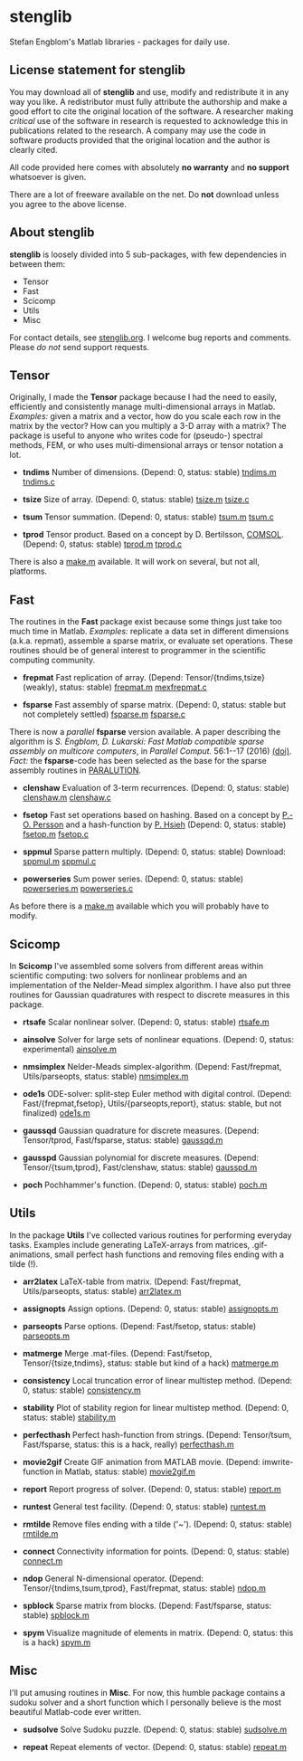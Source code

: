 # stenglib
Stefan Engblom's Matlab libraries - packages for daily use.

## License statement for stenglib

You may download all of **stenglib** and
use, modify and redistribute it in any way you like. A
redistributor must fully attribute the authorship and make a good
effort to cite the original location of the software. A researcher
making *critical* use of the software in research is requested to 
acknowledge this in publications related to the
research. A company may use the code in software products provided
that the original location and the author is clearly cited.

All code provided here comes with absolutely **no warranty**
and **no support** whatsoever is given.

There are a lot of freeware available on the net. Do **not**
download unless you agree to the above license.

## About stenglib

**stenglib** is loosely divided into 5 sub-packages, with few dependencies in between them:
* Tensor
* Fast
* Scicomp
* Utils
* Misc

For contact details, see [stenglib.org](http://www.stenglib.org).
I welcome bug reports and comments. Please *do not* send support requests.

## Tensor

Originally, I made the **Tensor** package
because I had the need to easily, efficiently and consistently
manage multi-dimensional arrays in Matlab. *Examples:* given a
matrix and a vector, how do you scale each row in the matrix by
the vector? How can you multiply a 3-D array with a matrix? The
package is useful to anyone who writes code for (pseudo-) spectral
methods, FEM, or who uses multi-dimensional arrays or tensor
notation a lot.

* **tndims** Number of dimensions.
  (Depend: 0, status: stable)
  [tndims.m](Tensor/tndims.m)
  [tndims.c](Tensor/source/tndims.c)

* **tsize** Size of array.
  (Depend: 0, status: stable)
  [tsize.m](Tensor/tsize.m)
  [tsize.c](Tensor/source/tsize.c)

* **tsum** Tensor summation.
  (Depend: 0, status: stable)
  [tsum.m](Tensor/tsum.m)
  [tsum.c](Tensor/source/tsum.c)

* **tprod** Tensor product.
  Based on a concept by D. Bertilsson, [COMSOL](http://www.comsol.com).
  (Depend: 0, status: stable)
  [tprod.m](Tensor/tprod.m)
  [tprod.c](Tensor/source/tprod.c)
  
There is also a [make.m](Tensor/source/make.m) available.
It will work on several, but not all, platforms.

## Fast

The routines in the **Fast** package exist
because some things just take too much time in Matlab. *Examples:*
replicate a data set in different dimensions (a.k.a. repmat),
assemble a sparse matrix, or evaluate set operations. These
routines should be of general interest to programmer in the
scientific computing community.

* **frepmat** Fast replication of array.
  (Depend: Tensor/{tndims,tsize} (weakly), status: stable)
  [frepmat.m](Fast/frepmat.m)
  [mexfrepmat.c](Fast/sourcee/mexfrepmat.c)

* **fsparse** Fast assembly of sparse matrix.
  (Depend: 0, status: stable but not completely settled) 
  [fsparse.m](Fast/fsparse.m)
  [fsparse.c](Fast/source/fsparse.c)
  
There is now a *parallel* **fsparse** version available. A
paper describing the algorithm is *S. Engblom, D. Lukarski:
Fast Matlab compatible sparse assembly on multicore computers*,
in *Parallel Comput.* 56:1--17 (2016) [(doi)](http://dx.doi.org/10.1016/j.parco.2016.04.001).
*Fact:* the **fsparse**-code has been selected as the base for the sparse assembly routines
in [PARALUTION](http://www.paralution.com).

* **clenshaw** Evaluation of 3-term recurrences.
  (Depend: 0, status: stable)
  [clenshaw.m](Fast/clenshaw.m)
  [clenshaw.c](Fast/source/clenshaw.c)

* **fsetop** Fast set operations based on hashing. Based on
  a concept by [P.-O. Persson](http://www.mit.edu/~persson) and a
  hash-function by [P. Hsieh](http://www.azillionmonkeys.com/qed/hash.html)
  (Depend: 0, status: stable)
  [fsetop.m](Fast/fsetop.m)
  [fsetop.c](Fast/source/fsetop.c)
  
* **sppmul** Sparse pattern multiply.
  (Depend: 0, status: stable) Download:
  [sppmul.m](Fast/sppmul.m)
  [sppmul.c](Fast/source/sppmul.c)

* **powerseries** Sum power series.
  (Depend: 0, status: stable)
  [powerseries.m](Fast/powerseries.m)
  [powerseries.c](Fast/source/powerseries.c)

As before there is a [make.m](Fast/source/make.m) available which you will probably have to modify.

## Scicomp

In **Scicomp** I've assembled some solvers from different areas within scientific computing: two solvers for
nonlinear problems and an implementation of the Nelder-Mead simplex algorithm. I have also put three routines 
for Gaussian quadratures with respect to discrete measures in this package.

* **rtsafe** Scalar nonlinear solver.
  (Depend: 0, status: stable)
  [rtsafe.m](Scicomp/rtsafe.m)
  
* **ainsolve** Solver for large sets of nonlinear equations.
  (Depend: 0, status: experimental)
  [ainsolve.m](Scicomp/ainsolve.m)

* **nmsimplex** Nelder-Meads simplex-algorithm.
  (Depend: Fast/frepmat, Utils/parseopts, status: stable)
  [nmsimplex.m](Scicomp/nmsimplex.m)

* **ode1s** ODE-solver: split-step Euler method with digital control.
  (Depend: Fast/{frepmat,fsetop}, Utils/{parseopts,report}, status: stable, but not finalized)
  [ode1s.m](Scicomp/ode1s.m)

* **gaussqd** Gaussian quadrature for discrete measures.
  (Depend: Tensor/tprod, Fast/fsparse, status: stable)
  [gaussqd.m](Scicomp/gaussqd.m)

* **gausspd** Gaussian polynomial for discrete measures.
  (Depend: Tensor/{tsum,tprod}, Fast/clenshaw, status: stable)
  [gausspd.m](Scicomp/gausspd.m)
  
* **poch** Pochhammer's function.
  (Depend: 0, status: stable)
  [poch.m](Scicomp/poch.m)

## Utils

In the package **Utils** I've collected various
routines for performing everyday tasks. Examples include
generating LaTeX-arrays from matrices, .gif-animations, small
perfect hash functions and removing files ending with a tilde (!).

* **arr2latex** LaTeX-table from matrix.
(Depend: Fast/frepmat, Utils/parseopts, status: stable)
[arr2latex.m](Utils/arr2latex.m)

* **assignopts** Assign options.
(Depend: 0, status: stable)
[assignopts.m](Utils/assignopts.m)

* **parseopts** Parse options.
(Depend: Fast/fsetop, status: stable)
[parseopts.m](Utils/parseopts.m)

* **matmerge** Merge .mat-files.
(Depend: Fast/fsetop, Tensor/{tsize,tndims}, status: stable but kind of a hack)
[matmerge.m](Utils/matmerge.m)

* **consistency** Local truncation error of linear multistep method.
(Depend: 0, status: stable)
[consistency.m](Utils/consistency.m)

* **stability** Plot of stability region for linear multistep method.
(Depend: 0, status: stable)
[stability.m](Utils/stability.m)

* **perfecthash** Perfect hash-function from strings.
(Depend: Tensor/tsum, Fast/fsparse, status: this is a hack, really)
[perfecthash.m](Utils/perfecthash.m)

* **movie2gif** Create GIF animation from MATLAB movie.
(Depend: imwrite-function in Matlab, status: stable)
[movie2gif.m](Utils/movie2gif.m)

* **report** Report progress of solver.
(Depend: 0, status: stable)
[report.m](Utils/report.m)

* **runtest** General test facility.
(Depend: 0, status: stable)
[runtest.m](Utils/runtest.m)

* **rmtilde** Remove files ending with a tilde ('~').
(Depend: 0, status: stable)
[rmtilde.m](Utils/rmtilde.m)

* **connect** Connectivity information for points.
(Depend: 0, status: stable)
[connect.m](Utils/connect.m)

* **ndop** General N-dimensional operator.
(Depend: Tensor/{tndims,tsum,tprod}, Fast/frepmat, status: stable)
[ndop.m](Utils/ndop.m)

* **spblock** Sparse matrix from blocks.
(Depend: Fast/fsparse, status: stable)
[spblock.m](Utils/spblock.m)

* **spym** Visualize magnitude of elements in matrix.
(Depend: 0, status: this is a hack)
[spym.m](Utils/spym.m)

## Misc

I'll put amusing routines in **Misc**. For now,
this humble package contains a sudoku solver and a short function
which I personally believe is the most beautiful Matlab-code ever
written.

* **sudsolve** Solve Sudoku puzzle.
(Depend: 0, status: stable)
[sudsolve.m](Misc/sudsolve.m)

* **repeat** Repeat elements of vector.
(Depend: 0, status: stable)
[repeat.m](Misc/repeat.m)
